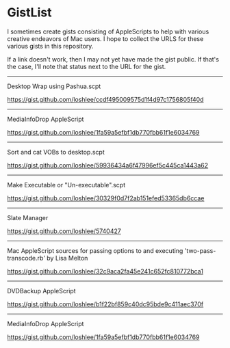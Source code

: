 # GistList
I sometimes create gists consisting of AppleScripts to help with various creative endeavors of Mac users. I hope to collect the URLS for these various gists in this repository.

If a link doesn't work, then I may not yet have made the gist public. If that's the case, I'll note that status next to the URL for the gist.

___
Desktop Wrap using Pashua.scpt

https://gist.github.com/loshlee/ccdf495009575d1f4d97c1756805f40d

---
MediaInfoDrop AppleScript

https://gist.github.com/loshlee/1fa59a5efbf1db770fbb61f1e6034769

___
Sort and cat VOBs to desktop.scpt

https://gist.github.com/loshlee/59936434a6f47996ef5c445ca1443a62

___
Make Executable or "Un-executable".scpt

https://gist.github.com/loshlee/30329f0d7f2ab151efed53365db6ccae

___
Slate Manager

https://gist.github.com/loshlee/5740427

---
Mac AppleScript sources for passing options to and executing 'two-pass-transcode.rb' by Lisa Melton

https://gist.github.com/loshlee/32c9aca2fa45e241c652fc810772bca1

---
DVDBackup AppleScript

https://gist.github.com/loshlee/b1f22bf859c40dc95bde9c411aec370f

---
MediaInfoDrop AppleScript

https://gist.github.com/loshlee/1fa59a5efbf1db770fbb61f1e6034769
